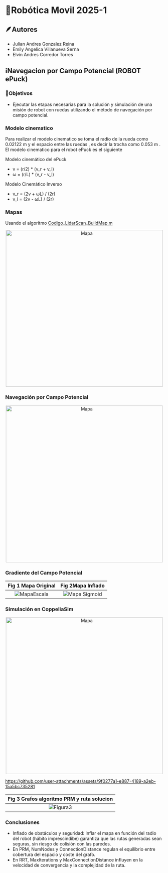 # 🤖Robótica Movil 2025-1

## 🪶Autores
* Julian Andres Gonzalez Reina
* Emily Angelica Villanueva Serna
* Elvin Andres Corredor Torres

## ℹ️Navegacion por Campo Potencial (ROBOT ePuck)

### 🏁Objetivos
* Ejecutar las etapas necesarias para la solución y simulación de una misión de robot con ruedas utilizando el método de navegación por campo potencial.

### Modelo cinematico
Para realizar el modelo cinematico se toma el radio de la rueda como 0.02122 m y el espacio entre las ruedas , es decir la trocha como 0.053 m . El modelo cinematico para el robot ePuck es el siguiente 

Modelo cinemático del ePuck

- v = (r/2) * (v_r + v_l)
- ω = (r/L) * (v_r - v_l)

Modelo Cinemático Inverso 

- v_r = (2v + ωL) / (2r)
- v_l = (2v - ωL) / (2r)

### Mapas

Usando el algoritmo [Codigo_LidarScan_BuildMap.m](archivos_matlab/Codigo_LidarScan_BuildMap.m)

<p align="center">
  <img src="https://github.com/user-attachments/assets/54d38593-0935-4a7b-bf25-1f71a3dd2b8f" alt="Mapa " width="500"/>
</p>

### Navegación por Campo Potencial


<p align="center">
  <img src="https://github.com/user-attachments/assets/c37a3248-059b-4067-bcb6-c6f07a720a5c" alt="Mapa " width="500"/>
</p>


###  Gradiente del Campo Potencial


| Fig 1 **Mapa Original** | Fig 2**Mapa Inflado** |
|:-----------------:|:----------------:|
| ![MapaEscala](https://github.com/user-attachments/assets/9c5e2f23-ceb0-45de-bcd2-8113b2d115c7) | ![Mapa Sigmoid](https://github.com/user-attachments/assets/f28557e3-9cc1-49fa-a524-00fb24ede813) |

### Simulación en CoppeliaSim

<p align="center">
  <img src="https://github.com/user-attachments/assets/6e6eaf3d-70a7-4ce2-b102-103a9c7d7e38" alt="Mapa " width="500"/>
</p>



https://github.com/user-attachments/assets/9f0277a1-e887-4189-a2eb-15a5bc735281






| Fig 3 **Grafos algoritmo PRM y ruta solucion** |
|:-----------------:|
|![Figura3](https://github.com/user-attachments/assets/82926b42-8b55-4b25-ac42-32bc4fa68336)|



### Conclusiones
* Inflado de obstáculos y seguridad: Inflar el mapa en función del radio del robot (hábito imprescindibe) garantiza que las rutas generadas sean seguras, sin riesgo de colisión con las paredes.
* En PRM, NumNodes y ConnectionDistance regulan el equilibrio entre cobertura del espacio y coste del grafo.
* En RRT, MaxIterations y MaxConnectionDistance influyen en la velocidad de convergencia y la complejidad de la ruta.
